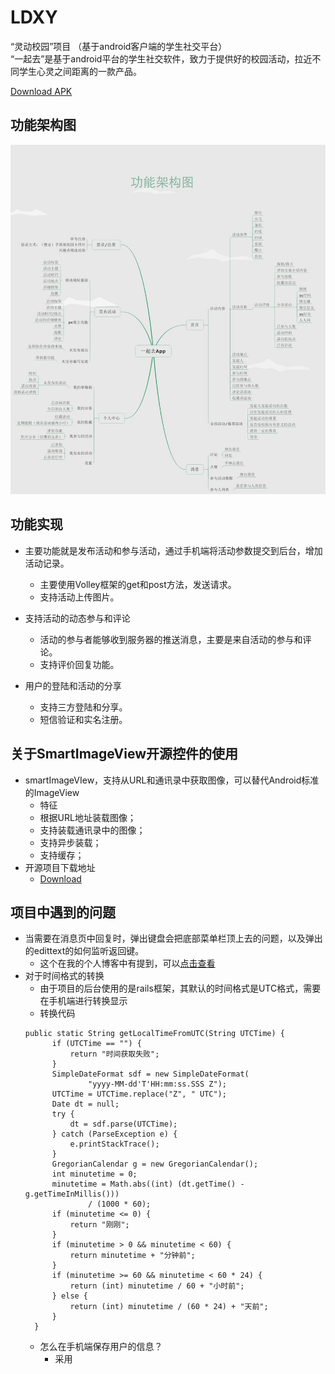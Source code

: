# LDXY
“灵动校园”项目 （基于android客户端的学生社交平台）<br>
“一起去”是基于android平台的学生社交软件，致力于提供好的校园活动，拉近不同学生心灵之间距离的一款产品。<br>

[Download APK](https://github.com/sjaiwl/image_folder/blob/master/LDXY.apk)

## 功能架构图
![image](https://github.com/sjaiwl/image_folder/blob/master/LDXY/information.png)
## 功能实现
* 主要功能就是发布活动和参与活动，通过手机端将活动参数提交到后台，增加活动记录。
  * 主要使用Volley框架的get和post方法，发送请求。
  * 支持活动上传图片。

* 支持活动的动态参与和评论
  * 活动的参与者能够收到服务器的推送消息，主要是来自活动的参与和评论。
  * 支持评价回复功能。

* 用户的登陆和活动的分享
  * 支持三方登陆和分享。
  * 短信验证和实名注册。

## 关于SmartImageView开源控件的使用
* smartImageVIew，支持从URL和通讯录中获取图像，可以替代Android标准的ImageView
  * 特征
  * 根据URL地址装载图像；
  * 支持装载通讯录中的图像；
  * 支持异步装载；
  * 支持缓存；
* 开源项目下载地址 
  * [Download](https://github.com/loopj/android-smart-image-view)

## 项目中遇到的问题
* 当需要在消息页中回复时，弹出键盘会把底部菜单栏顶上去的问题，以及弹出的edittext的如何监听返回键。
  * 这个在我的个人博客中有提到，可以[点击查看](http://blog.csdn.net/wlaizff/article/details/42103197)
* 对于时间格式的转换
  * 由于项目的后台使用的是rails框架，其默认的时间格式是UTC格式，需要在手机端进行转换显示
  * 转换代码
  ```
  public static String getLocalTimeFromUTC(String UTCTime) {
		if (UTCTime == "") {
			return "时间获取失败";
		}
		SimpleDateFormat sdf = new SimpleDateFormat(
				"yyyy-MM-dd'T'HH:mm:ss.SSS Z");
		UTCTime = UTCTime.replace("Z", " UTC");
		Date dt = null;
		try {
			dt = sdf.parse(UTCTime);
		} catch (ParseException e) {
			e.printStackTrace();
		}
		GregorianCalendar g = new GregorianCalendar();
		int minutetime = 0;
		minutetime = Math.abs((int) (dt.getTime() - g.getTimeInMillis()))
				/ (1000 * 60);
		if (minutetime <= 0) {
			return "刚刚";
		}
		if (minutetime > 0 && minutetime < 60) {
			return minutetime + "分钟前";
		}
		if (minutetime >= 60 && minutetime < 60 * 24) {
			return (int) minutetime / 60 + "小时前";
		} else {
			return (int) minutetime / (60 * 24) + "天前";
		}
	}
  ```
  * 怎么在手机端保存用户的信息？
    * 采用
